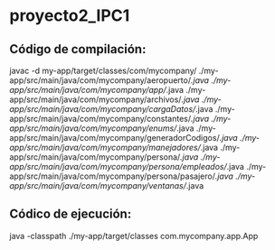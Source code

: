 # proyecto2_IPC1
## Código de compilación:
javac -d my-app/target/classes/com/mycompany/ ./my-app/src/main/java/com/mycompany/aeropuerto/*.java ./my-app/src/main/java/com/mycompany/app/*.java ./my-app/src/main/java/com/mycompany/archivos/*.java ./my-app/src/main/java/com/mycompany/cargaDatos/*.java ./my-app/src/main/java/com/mycompany/constantes/*.java ./my-app/src/main/java/com/mycompany/enums/*.java ./my-app/src/main/java/com/mycompany/generadorCodigos/*.java ./my-app/src/main/java/com/mycompany/manejadores/*.java ./my-app/src/main/java/com/mycompany/persona/*.java ./my-app/src/main/java/com/mycompany/persona/empleados/*.java ./my-app/src/main/java/com/mycompany/persona/pasajero/*.java ./my-app/src/main/java/com/mycompany/ventanas/*.java

## Códico de ejecución:
java -classpath ./my-app/target/classes com.mycompany.app.App
